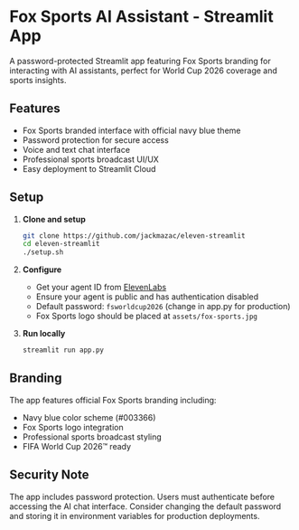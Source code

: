 # Fox Sports AI Assistant - Streamlit App

A password-protected Streamlit app featuring Fox Sports branding for interacting with AI assistants, perfect for World Cup 2026 coverage and sports insights.

## Features
- Fox Sports branded interface with official navy blue theme
- Password protection for secure access
- Voice and text chat interface
- Professional sports broadcast UI/UX
- Easy deployment to Streamlit Cloud

## Setup

1. **Clone and setup**
   ```bash
   git clone https://github.com/jackmazac/eleven-streamlit
   cd eleven-streamlit
   ./setup.sh
   ```

2. **Configure**
   - Get your agent ID from [ElevenLabs](https://elevenlabs.io)
   - Ensure your agent is public and has authentication disabled
   - Default password: `fsworldcup2026` (change in app.py for production)
   - Fox Sports logo should be placed at `assets/fox-sports.jpg`

3. **Run locally**
   ```bash
   streamlit run app.py
   ```

## Branding
The app features official Fox Sports branding including:
- Navy blue color scheme (#003366)
- Fox Sports logo integration
- Professional sports broadcast styling
- FIFA World Cup 2026™ ready

## Security Note
The app includes password protection. Users must authenticate before accessing the AI chat interface. Consider changing the default password and storing it in environment variables for production deployments.